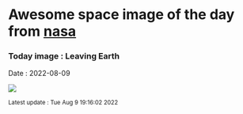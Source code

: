 
# Awesome space image of the day from [nasa](https://api.nasa.gov/)

### Today image : Leaving Earth

Date : 2022-08-09


![](https://www.youtube.com/embed/rFDjAfwmWKM?rel=0)

<small>Latest update : Tue Aug  9 19:16:02 2022</small>


